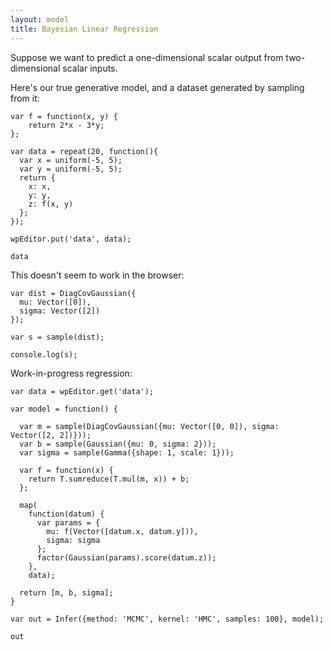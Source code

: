 ```yaml
---
layout: model
title: Bayesian Linear Regression
---
```


Suppose we want to predict a one-dimensional scalar output from two-dimensional scalar inputs.

Here's our true generative model, and a dataset generated by sampling from it:

~~~~
var f = function(x, y) {
    return 2*x - 3*y;
};

var data = repeat(20, function(){
  var x = uniform(-5, 5);
  var y = uniform(-5, 5);
  return {
    x: x,
    y: y,
    z: f(x, y)
  };
});

wpEditor.put('data', data);

data   
~~~~

This doesn't seem to work in the browser:

~~~~
var dist = DiagCovGaussian({
  mu: Vector([0]), 
  sigma: Vector([2])
});

var s = sample(dist);

console.log(s);
~~~~

Work-in-progress regression:

~~~~
var data = wpEditor.get('data');

var model = function() {

  var m = sample(DiagCovGaussian({mu: Vector([0, 0]), sigma: Vector([2, 2])}));
  var b = sample(Gaussian({mu: 0, sigma: 2}));
  var sigma = sample(Gamma({shape: 1, scale: 1}));

  var f = function(x) {
    return T.sumreduce(T.mul(m, x)) + b;
  };

  map(
    function(datum) {
      var params = {
        mu: f(Vector([datum.x, datum.y])), 
        sigma: sigma
      };
      factor(Gaussian(params).score(datum.z));
    },
    data);

  return [m, b, sigma];
}

var out = Infer({method: 'MCMC', kernel: 'HMC', samples: 100}, model);

out
~~~~